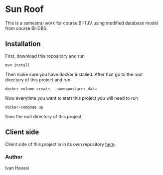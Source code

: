 # Sun Roof
This is a semestral work for course BI-TJV using modified database model from course BI-DBS.

## Installation
First, download this repository and run

`mvn install`

Then make sure you have docker installed. After that go to the root directory of this project and run 

`docker volume create --name=postgres_data`

Now everytime you want to start this project you will need to run

`docker-compose up`

from the root directory of this project.

## Client side

Client side of this project is in its own repository [here](https://gitlab.fit.cvut.cz/havasiva/sun-roof-client).

### Author
Ivan Havasi